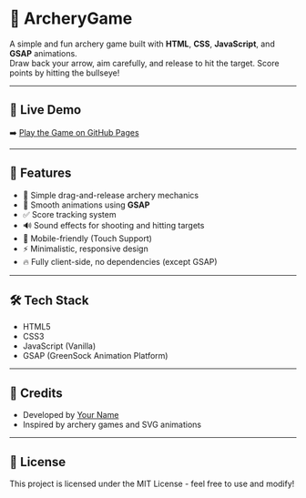 # 🎯 ArcheryGame

A simple and fun archery game built with **HTML**, **CSS**, **JavaScript**, and **GSAP** animations.  
Draw back your arrow, aim carefully, and release to hit the target. Score points by hitting the bullseye!

---

## 🔗 Live Demo  
➡️ [Play the Game on GitHub Pages](https://hassanhaseen.github.io/ArcheryGame/)  

---

## 🚀 Features
- 🎯 Simple drag-and-release archery mechanics
- 🏹 Smooth animations using **GSAP**
- ✅ Score tracking system
- 🔊 Sound effects for shooting and hitting targets
- 📱 Mobile-friendly (Touch Support)
- ⚡️ Minimalistic, responsive design  
- 🔥 Fully client-side, no dependencies (except GSAP)

---

## 🛠️ Tech Stack
- HTML5
- CSS3
- JavaScript (Vanilla)
- GSAP (GreenSock Animation Platform)

---

## 🙌 Credits
- Developed by [Your Name](https://github.com/hassanhaseen)  
- Inspired by archery games and SVG animations

---

## 📜 License
This project is licensed under the MIT License - feel free to use and modify!
